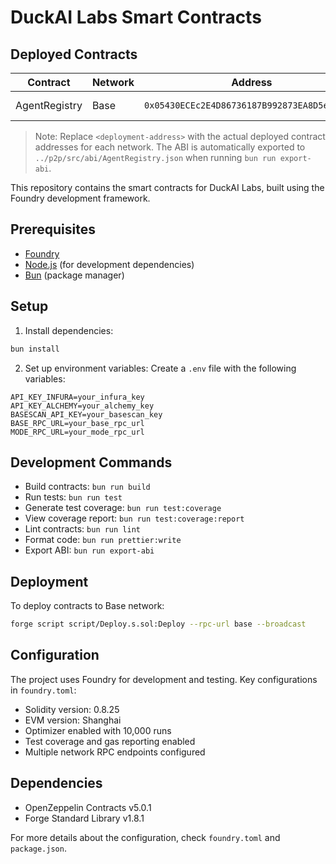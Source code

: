 # DuckAI Labs Smart Contracts

## Deployed Contracts

| Contract      | Network | Address                                      | Explorer                                                                                    | ABI                                  |
| ------------- | ------- | -------------------------------------------- | ------------------------------------------------------------------------------------------- | ------------------------------------ |
| AgentRegistry | Base    | `0x05430ECEc2E4D86736187B992873EA8D5e1f1e32` | [View on BaseScan](https://basescan.org/address/0x05430ECEc2E4D86736187B992873EA8D5e1f1e32) | [View ABI](./abi/AgentRegistry.json) |

> Note: Replace `<deployment-address>` with the actual deployed contract addresses for each network. The ABI is automatically exported to `../p2p/src/abi/AgentRegistry.json` when running `bun run export-abi`.

This repository contains the smart contracts for DuckAI Labs, built using the Foundry development framework.

## Prerequisites

- [Foundry](https://book.getfoundry.sh/getting-started/installation)
- [Node.js](https://nodejs.org) (for development dependencies)
- [Bun](https://bun.sh) (package manager)

## Setup

1. Install dependencies:

```bash
bun install
```

2. Set up environment variables:
   Create a `.env` file with the following variables:

```env
API_KEY_INFURA=your_infura_key
API_KEY_ALCHEMY=your_alchemy_key
BASESCAN_API_KEY=your_basescan_key
BASE_RPC_URL=your_base_rpc_url
MODE_RPC_URL=your_mode_rpc_url
```

## Development Commands

- Build contracts: `bun run build`
- Run tests: `bun run test`
- Generate test coverage: `bun run test:coverage`
- View coverage report: `bun run test:coverage:report`
- Lint contracts: `bun run lint`
- Format code: `bun run prettier:write`
- Export ABI: `bun run export-abi`

## Deployment

To deploy contracts to Base network:

```bash
forge script script/Deploy.s.sol:Deploy --rpc-url base --broadcast
```

## Configuration

The project uses Foundry for development and testing. Key configurations in `foundry.toml`:

- Solidity version: 0.8.25
- EVM version: Shanghai
- Optimizer enabled with 10,000 runs
- Test coverage and gas reporting enabled
- Multiple network RPC endpoints configured

## Dependencies

- OpenZeppelin Contracts v5.0.1
- Forge Standard Library v1.8.1

For more details about the configuration, check `foundry.toml` and `package.json`.
